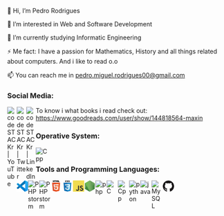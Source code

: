 👋 Hi, I’m Pedro Rodrigues

👀 I’m interested in Web and Software Development

🌱 I’m currently studying Informatic Engineering

⚡ Me fact: I have a passion for Mathematics, History and all things related about computers. And i like to read o.o

<!--- 
- 💞️ I’m looking to collaborate on ...
--->
📫 You can reach me in pedro.miguel.rodrigues00@gmail.com

<!---
PedroRodrigues527/PedroRodrigues527 is a ✨ special ✨ repository because its `README.md` (this file) appears on your GitHub profile.
You can click the Preview link to take a look at your changes.
--->

### Social Media:

[<img align="left" alt="codeSTACKr | YouTube" width="22px" src="https://cdn-icons.flaticon.com/png/512/2190/premium/2190403.png?token=exp=1644515027~hmac=300ab29518f7c5de370040cc6a74d241" />][youtube]
[<img align="left" alt="codeSTACKr | Twitter" width="22px" src="https://cdn-icons-png.flaticon.com/512/733/733579.png" />][twitter]
[<img align="left" alt="codeSTACKr | LinkedIn" width="22px" src="https://cdn-icons.flaticon.com/png/512/3536/premium/3536505.png?token=exp=1644515002~hmac=620950ac96878554353395b072431fdb" />][linkedin]

To know i what books i read check out: https://www.goodreads.com/user/show/144818564-maxin
<br />

### Operative System:
<img align="left" alt="Cpp" width="30px" src="https://cdn-icons.flaticon.com/png/512/2333/premium/2333187.png?token=exp=1644514935~hmac=2c63969d559de825f7f1bc2cf1bc84ab" />
<br />

### Tools and Programming Languages:
<img align="left" alt="Visual Studio Code" width="26px" src="https://raw.githubusercontent.com/github/explore/80688e429a7d4ef2fca1e82350fe8e3517d3494d/topics/visual-studio-code/visual-studio-code.png" />
<img align="left" alt="PHPstorm" width="26px" src="https://seeklogo.com/images/P/phpstorm-logo-220B633CDA-seeklogo.com.png" />
<img align="left" alt="PHPstorm" width="26px" src="http://wingware.com/images/title-logo-social-media.png" />
<img align="left" alt="HTML5" width="26px" src="https://raw.githubusercontent.com/github/explore/80688e429a7d4ef2fca1e82350fe8e3517d3494d/topics/html/html.png" />
<img align="left" alt="CSS3" width="26px" src="https://raw.githubusercontent.com/github/explore/80688e429a7d4ef2fca1e82350fe8e3517d3494d/topics/css/css.png" />
<img align="left" alt="JavaScript" width="26px" src="https://raw.githubusercontent.com/github/explore/80688e429a7d4ef2fca1e82350fe8e3517d3494d/topics/javascript/javascript.png" />
<!---[<img align="left" alt="React" width="26px" src="https://raw.githubusercontent.com/github/explore/80688e429a7d4ef2fca1e82350fe8e3517d3494d/topics/react/react.png" />][reactplaylist] ---->
<img align="left" alt="Node.js" width="26px" src="https://raw.githubusercontent.com/github/explore/80688e429a7d4ef2fca1e82350fe8e3517d3494d/topics/nodejs/nodejs.png" />
<img align="left" alt="php" width="26px" src="https://cdn-icons-png.flaticon.com/512/528/528261.png" />
<img align="left" alt="C" width="26px" src="https://seeklogo.com/images/C/c-programming-language-logo-9B32D017B1-seeklogo.com.png" />
<img align="left" alt="Cpp" width="26px" src="https://seeklogo.com/images/C/c-logo-43CE78FF9C-seeklogo.com.png" />
<img align="left" alt="python" width="26px" src="https://seeklogo.com/images/P/python-logo-A32636CAA3-seeklogo.com.png" />
<img align="left" alt="java" width="26px" src="https://seeklogo.com/images/J/java-logo-7F8B35BAB3-seeklogo.com.png" />
<img align="left" alt="MySQL" width="26px" src="https://cdn-icons-png.flaticon.com/512/5968/5968313.png" />
<img align="left" alt="GitHub" width="26px" src="https://raw.githubusercontent.com/github/explore/78df643247d429f6cc873026c0622819ad797942/topics/github/github.png" />

<br />
<br />


[twitter]: https://twitter.com/pedro_miguel527
[youtube]: https://www.youtube.com/channel/UCNKE4DSUTNvf2CM8NJK9e0Q
[linkedin]: https://www.linkedin.com/in/pedro-rodrigues-268206226/


